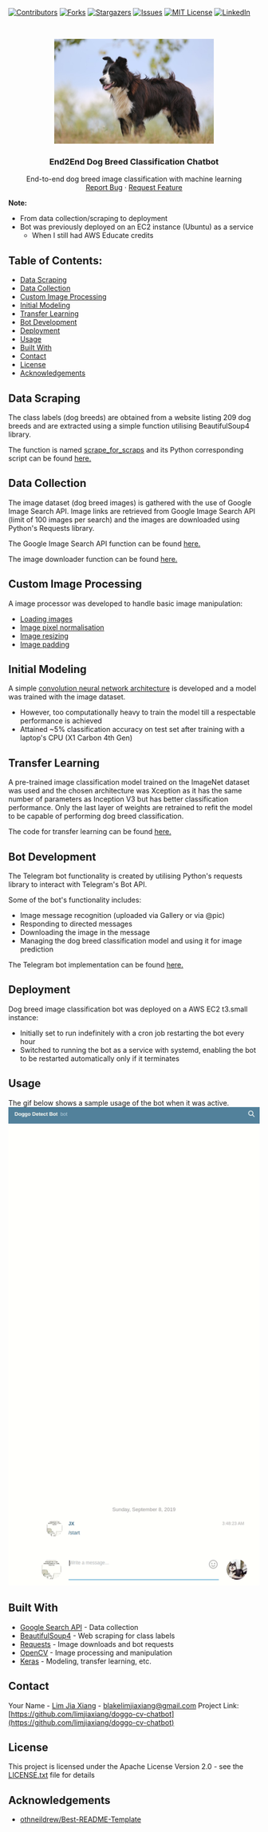 [![Contributors][contributors-shield]][contributors-url]
[![Forks][forks-shield]][forks-url]
[![Stargazers][stars-shield]][stars-url]
[![Issues][issues-shield]][issues-url]
[![MIT License][license-shield]][license-url]
[![LinkedIn][linkedin-shield]][linkedin-url]


<!-- PROJECT LOGO -->
<br />
<p align="center">
    <a href="https://github.com/limjiaxiang/doggo-cv-chatbot">
    <img src="assets/border_collie.jpg" alt="Logo" width="320" height="210">
  </a>
  
  <h3 align="center">End2End Dog Breed Classification Chatbot</h3>

  <p align="center">
     End-to-end dog breed image classification with machine learning
    <br />
    <a href="https://github.com/limjiaxiang/doggo-cv-chatbot/issues">Report Bug</a>
    ·
    <a href="https://github.com/limjiaxiang/doggo-cv-chatbot/issues">Request Feature</a>
  </p>
</p>

**Note:**
- From data collection/scraping to deployment
- Bot was previously deployed on an EC2 instance (Ubuntu) as a service
  - When I still had AWS Educate credits


## Table of Contents:
- [Data Scraping](#data-scraping)
- [Data Collection](#data-collection)
- [Custom Image Processing](#custom-image-processing)
- [Initial Modeling](#initial-modeling)
- [Transfer Learning](#transfer-learning)
- [Bot Development](#bot-development)
- [Deployment](#deployment)
- [Usage](#usage)
- [Built With](#built-with)
- [Contact](#contact)
- [License](#license)
- [Acknowledgements](#acknowledgements)

## Data Scraping
The class labels (dog breeds) are obtained from a website listing 209 dog breeds and are extracted using 
a simple function utilising BeautifulSoup4 library. 

The function is named [scrape_for_scraps](image_scrapper/scraper_downloader.py#14) and its Python corresponding
script can be found [here.](image_scrapper/scraper_downloader.py#94)

## Data Collection
The image dataset (dog breed images) is gathered with the use of Google Image Search API. 
Image links are retrieved from Google Image Search API (limit of 100 images per search)
and the images are downloaded using Python's Requests library.

The Google Image Search API function can be found [here.](image_scrapper/scraper_downloader.py#64)

The image downloader function can be found [here.](image_scrapper/scraper_downloader.py#52)

## Custom Image Processing
A image processor was developed to handle basic image manipulation:
- [Loading images](image_preprocess.py#67)
- [Image pixel normalisation](image_preprocess.py#94)
- [Image resizing](image_preprocess.py#122)
- [Image padding](image_preprocess.py#149)

## Initial Modeling
A simple [convolution neural network architecture](image_classifier_model.py#32) is developed and a model was trained with the image dataset.
- However, too computationally heavy to train the model till a respectable performance is achieved
- Attained ~5% classification accuracy on test set after training with a laptop's CPU (X1 Carbon 4th Gen)

## Transfer Learning
A pre-trained image classification model trained on the ImageNet dataset was used and the chosen architecture was 
Xception as it has the same number of parameters as Inception V3 but has better classification performance. 
Only the last layer of weights are retrained to refit the model to be capable of performing dog breed classification.

The code for transfer learning can be found [here.](image_classifier_model.py#72)

## Bot Development
The Telegram bot functionality is created by utilising Python's requests library to interact with Telegram's Bot API.

Some of the bot's functionality includes:
- Image message recognition (uploaded via Gallery or via @pic)
- Responding to directed messages
- Downloading the image in the message
- Managing the dog breed classification model and using it for image prediction

The Telegram bot implementation can be found [here.](telegram_bot/doggo_detect_bot.py)

## Deployment
Dog breed image classification bot was deployed on a AWS EC2 t3.small instance:
- Initially set to run indefinitely with a cron job restarting the bot every hour
- Switched to running the bot as a service with systemd, enabling the bot to be restarted automatically only if it terminates

## Usage
The gif below shows a sample usage of the bot when it was active.
![](assets/doggo_bot_demo.gif)

## Built With
* [Google Search API](https://github.com/googleapis/google-api-python-client) - Data collection
* [BeautifulSoup4](https://www.crummy.com/software/BeautifulSoup/bs4/doc/) - Web scraping for class labels
* [Requests](https://2.python-requests.org/en/master/) - Image downloads and bot requests
* [OpenCV](https://github.com/opencv/opencv) - Image processing and manipulation
* [Keras](https://github.com/keras-team/keras) - Modeling, transfer learning, etc.

<!-- CONTACT -->
## Contact

Your Name - [Lim Jia Xiang](https://linkedin.com/in/limjiaxiang) - blakelimjiaxiang@gmail.com
Project Link: [https://github.com/limjiaxiang/doggo-cv-chatbot](https://github.com/limjiaxiang/doggo-cv-chatbot)

## License

This project is licensed under the Apache License Version 2.0 - see the [LICENSE.txt](LICENSE.txt) file for details

<!-- ACKNOWLEDGEMENTS -->
## Acknowledgements
* [othneildrew/Best-README-Template](https://github.com/othneildrew/Best-README-Template/blob/master/README.md)


<!-- MARKDOWN LINKS & IMAGES -->
<!-- https://www.markdownguide.org/basic-syntax/#reference-style-links -->
[contributors-shield]: https://img.shields.io/github/contributors/limjiaxiang/doggo-cv-chatbot.svg?style=flat-square
[contributors-url]: https://github.com/limjiaxiang/doggo-cv-chatbot/graphs/contributors
[forks-shield]: https://img.shields.io/github/forks/limjiaxiang/doggo-cv-chatbot.svg?style=flat-square
[forks-url]: https://github.com/limjiaxiang/doggo-cv-chatbot/network/members
[stars-shield]: https://img.shields.io/github/stars/limjiaxiang/doggo-cv-chatbot.svg?style=flat-square
[stars-url]: https://github.com/limjiaxiang/doggo-cv-chatbot/stargazers
[issues-shield]: https://img.shields.io/github/issues/limjiaxiang/doggo-cv-chatbot.svg?style=flat-square
[issues-url]: https://github.com/limjiaxiang/doggo-cv-chatbot/issues
[license-shield]: https://img.shields.io/github/license/limjiaxiang/doggo-cv-chatbot.svg?style=flat-square
[license-url]: https://github.com/limjiaxiang/doggo-cv-chatbot/blob/master/LICENSE.txt
[linkedin-shield]: https://img.shields.io/badge/-LinkedIn-black.svg?style=flat-square&logo=linkedin&colorB=555
[linkedin-url]: https://linkedin.com/in/limjiaxiang
